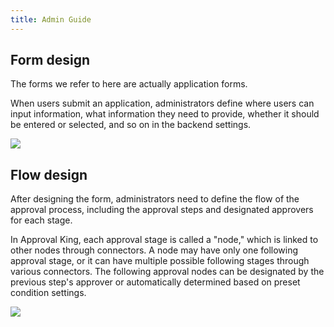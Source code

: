 ```yaml
---
title: Admin Guide
---
```


## Form design 

The forms we refer to here are actually application forms. 

When users submit an application, administrators define where users can input information, what information they need to provide, whether it should be entered or selected, and so on in the backend settings.

 ![](https://console.steedos.cn/api/files/images/EvjjmbXHbo87nzFtG)


## Flow design 

After designing the form, administrators need to define the flow of the approval process, including the approval steps and designated approvers for each stage.

In Approval King, each approval stage is called a "node," which is linked to other nodes through connectors. A node may have only one following approval stage, or it can have multiple possible following stages through various connectors. The following approval nodes can be designated by the previous step's approver or automatically determined based on preset condition settings.
 
  ![](https://console.steedos.cn/api/files/images/p8uB9P3w5ihvQXNtY)